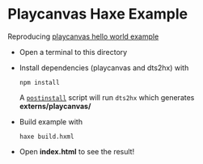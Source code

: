 # Playcanvas Haxe Example

Reproducing [playcanvas hello world example](https://github.com/playcanvas/engine)

- Open a terminal to this directory
- Install dependencies (playcanvas and dts2hx) with

	`npm install`

	A [`postinstall`](https://docs.npmjs.com/misc/scripts#examples) script will run `dts2hx` which generates **externs/playcanvas/**
- Build example with

	`haxe build.hxml`
- Open **index.html** to see the result!

